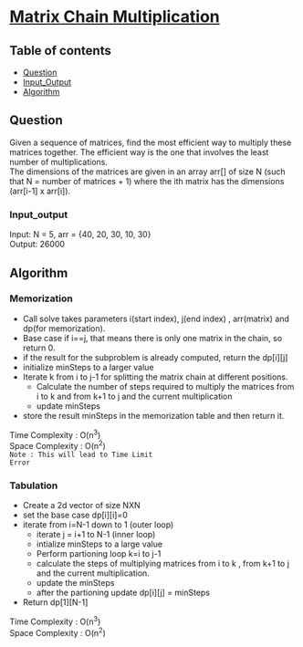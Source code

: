 # [Matrix Chain Multiplication](https://practice.geeksforgeeks.org/problems/matrix-chain-multiplication0303/1)

## Table of contents

- [Question](#question)
- [Input_Output](#input_output)
- [Algorithm](#algorithm)

## Question
Given a sequence of matrices, find the most efficient way to multiply these matrices together. The efficient way is the one that involves the least number of multiplications. </br>
The dimensions of the matrices are given in an array arr[] of size N (such that N = number of matrices + 1) where the ith matrix has the dimensions (arr[i-1] x arr[i]).

### Input_output
Input: N = 5, arr = {40, 20, 30, 10, 30} </br>
Output: 26000

## Algorithm

### Memorization
- Call solve takes parameters i(start index), j(end index) , arr(matrix) and dp(for memorization).
- Base case if i==j, that means there is only one matrix in the chain, so return 0.
- if the result for the subproblem is already computed, return the dp[i][j]
- initialize minSteps to a larger value
- Iterate k from i to j-1 for splitting the matrix chain at different positions.
    - Calculate the number of steps required to multiply the matrices from i to k and from k+1 to j and the current multiplication
    - update minSteps
- store the result minSteps in the memorization table and then return it.

Time Complexity : O(n<sup>3</sup>) </br>
Space Complexity : O(n<sup>2</sup>) </br>
<code>Note : This will lead to Time Limit Error</code>

### Tabulation
- Create a 2d vector of size NXN 
- set the base case dp[i][i]=0
- iterate from i=N-1 down to 1 (outer loop)
    - iterate j = i+1 to N-1 (inner loop)
    - intialize minSteps to a large value
    - Perform partioning loop k=i to j-1
    - calculate the steps of multiplying matrices from i to k , from k+1 to j and the current multiplication.
    - update the minSteps
    - after the partioning update dp[i][j] = minSteps
- Return dp[1][N-1]

Time Complexity : O(n<sup>3</sup>) </br>
Space Complexity : O(n<sup>2</sup>) 